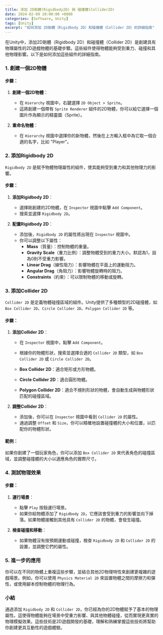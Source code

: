 ```yaml
---
title: 添加 2D剛體(Rigidbody2D) 與 碰撞體(Collider2D)
date: 2024-02-09 20:00:00 +0800
categories: [Software, Unity]
tags: [Unity] 
excerpt: "如何添加 2D剛體（Rigidbody 2D）和碰撞體（Collider 2D）的詳細指南"
---
```


在Unity中，添加2D剛體（Rigidbody 2D）和碰撞體（Collider 2D）是創建具有物理屬性的2D遊戲物體的基礎步驟。這些組件使得物體能夠受到重力、碰撞和其他物理影響。以下是如何添加這些組件的詳細指南。

### **1. 創建一個2D物體**

#### **步驟**：
1. **創建一個2D物體**：
   - 在 `Hierarchy` 視圖中，右鍵選擇 `2D Object > Sprite`。
   - 這將創建一個帶有 `Sprite Renderer` 組件的2D物體，你可以給它選擇一個圖片作為顯示的精靈圖（Sprite）。

2. **重命名物體**：
   - 在 `Hierarchy` 視圖中選擇你的新物體，然後在上方輸入框中為它取一個合適的名字，比如 "Player"。

### **2. 添加Rigidbody 2D**

`Rigidbody 2D` 是賦予物體物理屬性的組件，使其能夠受到重力和其他物理力的影響。

#### **步驟**：
1. **添加Rigidbody 2D**：
   - 選擇剛創建的2D物體，在 `Inspector` 視圖中點擊 `Add Component`。
   - 搜索並選擇 `Rigidbody 2D`。

2. **配置Rigidbody 2D**：
   - 添加後，`Rigidbody 2D` 的屬性將出現在 `Inspector` 視圖中。
   - 你可以調整以下屬性：
     - **Mass**（質量）：控制物體的重量。
     - **Gravity Scale**（重力比例）：調整物體受到的重力大小。默認為1，設為0則不受重力影響。
     - **Linear Drag**（線性阻力）：影響物體在平面上的運動阻力。
     - **Angular Drag**（角阻力）：影響物體旋轉時的阻力。
     - **Constraints**（約束）：可以限制物體的移動或旋轉。

### **3. 添加Collider 2D**

`Collider 2D` 是定義物體碰撞區域的組件。Unity提供了多種類型的2D碰撞體，如 `Box Collider 2D`、`Circle Collider 2D`、`Polygon Collider 2D` 等。

#### **步驟**：
1. **添加Collider 2D**：
   - 在 `Inspector` 視圖中，點擊 `Add Component`。
   - 根據你的物體形狀，搜索並選擇合適的 `Collider 2D` 類型，如 `Box Collider 2D` 或 `Circle Collider 2D`。
   
   - **Box Collider 2D**：適合矩形或方形物體。
   - **Circle Collider 2D**：適合圓形物體。
   - **Polygon Collider 2D**：適合不規則形狀的物體，會自動生成與物體形狀匹配的碰撞區域。

2. **調整Collider 2D**：
   - 添加後，你可以在 `Inspector` 視圖中看到 `Collider 2D` 的屬性。
   - 通過調整 `Offset` 和 `Size`，你可以精確地設置碰撞體的大小和位置，以匹配你的物體形狀。

#### **範例**：
如果你創建了一個玩家角色，你可以添加 `Box Collider 2D` 來代表角色的碰撞區域，並調整碰撞體的大小以適應角色的實際尺寸。

### **4. 測試物理效果**

#### **步驟**：
1. **運行場景**：
   - 點擊 `Play` 按鈕運行場景。
   - 如果你給物體添加了 `Rigidbody 2D`，它應該會受到重力的影響並向下掉落。如果物體接觸到其他具有 `Collider 2D` 的物體，會發生碰撞。

2. **檢查碰撞和移動**：
   - 如果物體沒有按預期運動或碰撞，檢查 `Rigidbody 2D` 和 `Collider 2D` 的設置，並調整它們的屬性。

### **5. 進一步的應用**

你可以在不同的物體上重複這些步驟，並結合其他2D物理特性來創建更複雜的遊戲場景。例如，你可以使用 `Physics Material 2D` 來設置物體之間的摩擦力和彈性，或使用腳本控制物體的物理行為。

### **小結**

通過添加 `Rigidbody 2D` 和 `Collider 2D`，你已經為你的2D物體賦予了基本的物理屬性。這使得物體能夠在場景中受重力影響、與其他物體碰撞，從而實現更真實的物理模擬效果。這些技術是2D遊戲開發的基礎，理解和熟練掌握這些技術將幫助你創建更具互動性的遊戲體驗。
